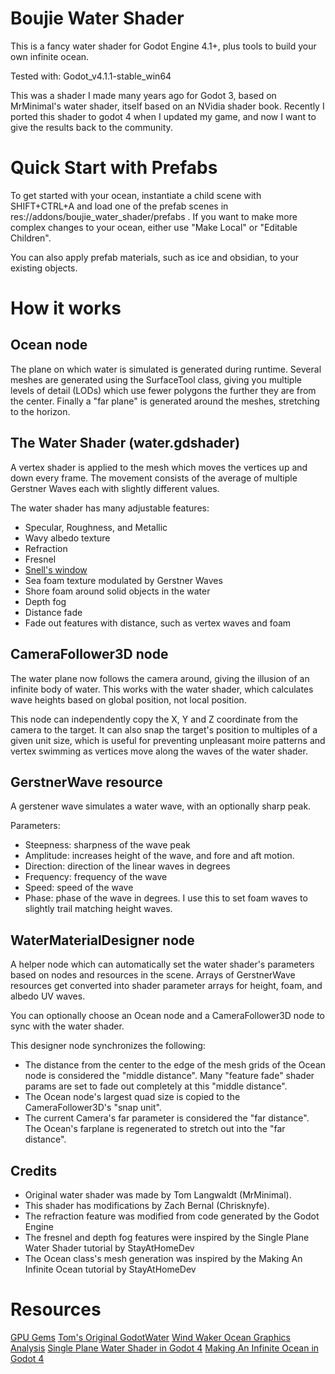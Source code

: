 # Boujie Water Shader
This is a fancy water shader for Godot Engine 4.1+, plus tools to build your own
infinite ocean.

Tested with: Godot_v4.1.1-stable_win64

This was a shader I made many years ago for Godot 3, based on MrMinimal's water
shader, itself based on an NVidia shader book. Recently I ported this shader
to godot 4 when I updated my game, and now I want to give the results back to
the community.

# Quick Start with Prefabs

To get started with your ocean, instantiate a child scene with SHIFT+CTRL+A and 
load one of the prefab scenes in res://addons/boujie_water_shader/prefabs .
If you want to make more complex changes to your ocean, either use "Make Local"
or "Editable Children".

You can also apply prefab materials, such as ice and obsidian, to your existing
objects.

# How it works

## Ocean node
The plane on which water is simulated is generated during runtime.
Several meshes are generated using the SurfaceTool class, giving you multiple
levels of detail (LODs) which use fewer polygons the further they are
from the center. Finally a "far plane" is generated around the meshes,
stretching to the horizon.

## The Water Shader (water.gdshader)
A vertex shader is applied to the mesh which moves the vertices up and down
every frame. The movement consists of the average of multiple Gerstner Waves 
each with slightly different values.

The water shader has many adjustable features:
 * Specular, Roughness, and Metallic 
 * Wavy albedo texture
 * Refraction
 * Fresnel
 * [Snell's window](https://en.wikipedia.org/wiki/Snell%27s_window)
 * Sea foam texture modulated by Gerstner Waves
 * Shore foam around solid objects in the water
 * Depth fog
 * Distance fade
 * Fade out features with distance, such as vertex waves and foam

## CameraFollower3D node
The water plane now follows the camera around, giving the illusion of an
infinite body of water. This works with the water shader, which calculates
wave heights based on global position, not local position.

This node can independently copy the X, Y and Z coordinate from the camera to
the target. It can also snap the target's position to multiples of a given unit
size, which is useful for preventing unpleasant moire patterns and vertex
swimming as vertices move along the waves of the water shader.

## GerstnerWave resource
A gerstener wave simulates a water wave, with an optionally sharp peak. 

Parameters:
 * Steepness: sharpness of the wave peak
 * Amplitude: increases height of the wave, and fore and aft motion.
 * Direction: direction of the linear waves in degrees
 * Frequency: frequency of the wave
 * Speed: speed of the wave
 * Phase: phase of the wave in degrees. I use this to set foam waves to slightly
	trail matching height waves.

## WaterMaterialDesigner node
A helper node which can automatically set the water shader's parameters based on
nodes and resources in the scene. Arrays of GerstnerWave resources get converted
into shader parameter arrays for height, foam, and albedo UV waves.

You can optionally choose an Ocean node and a CameraFollower3D node to sync
with the water shader. 

This designer node synchronizes the following:
 * The distance from the center to the edge of the mesh grids of the Ocean node
	is considered the "middle distance". Many "feature fade" shader params are
	set to fade out completely at this "middle distance".
 * The Ocean node's largest quad size is copied to the CameraFollower3D's
	"snap unit".
 * The current Camera's far parameter is considered the "far distance". 
	The Ocean's farplane is regenerated to stretch out into the "far distance".

## Credits
 * Original water shader was made by Tom Langwaldt (MrMinimal).
 * This shader has modifications by Zach Bernal (Chrisknyfe).
 * The refraction feature was modified from code generated by the Godot Engine
 * The fresnel and depth fog features were inspired by the Single Plane Water Shader tutorial by StayAtHomeDev
 * The Ocean class's mesh generation was inspired by the Making An Infinite Ocean tutorial by StayAtHomeDev

# Resources
[GPU Gems](https://developer.nvidia.com/gpugems/gpugems/part-i-natural-effects/chapter-1-effective-water-simulation-physical-models)
[Tom's Original GodotWater](https://gitlab.com/MrMinimal/GodotWater)
[Wind Waker Ocean Graphics Analysis](https://medium.com/@gordonnl/the-ocean-170fdfd659f1)
[Single Plane Water Shader in Godot 4](https://stayathomedev.com/tutorials/single-plane-water-shader/)
[Making An Infinite Ocean in Godot 4](https://stayathomedev.com/tutorials/making-an-infinite-ocean-in-godot-4/)
